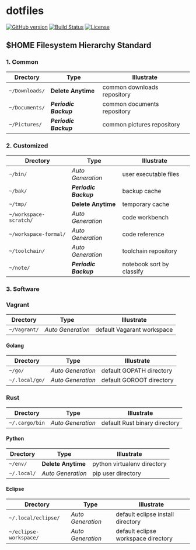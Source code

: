 # dotfiles

[![GitHub version](https://badge.fury.io/gh/aggresss%2Fdotfiles.svg)](https://badge.fury.io/gh/aggresss%2Fdotfiles)
[![Build Status](https://www.travis-ci.org/aggresss/dotfiles.svg?branch=master)](https://www.travis-ci.org/aggresss/dotfiles)
[![License](https://img.shields.io/github/license/aggresss/dotfiles.svg)](https://github.com/aggresss/dotfiles)


## $HOME Filesystem Hierarchy Standard

### 1. Common

| Drectory | Type | Illustrate |
|---|---|---|
| `~/Downloads/` | **Delete Anytime** | common downloads repository |
| `~/Documents/` | ***Periodic Backup*** | common documents repository |
| `~/Pictures/` | ***Periodic Backup*** | common pictures repository |

### 2. Customized

| Drectory | Type | Illustrate |
|---|---|---|
| `~/bin/` | *Auto Generation* | user executable files |
| `~/bak/` | ***Periodic Backup*** | backup cache |
| `~/tmp/` | **Delete Anytime** | temporary cache |
| `~/workspace-scratch/` | *Auto Generation* | code workbench |
| `~/workspace-formal/` | *Auto Generation* | code reference |
| `~/toolchain/` | *Auto Generation* | toolchain repository |
| `~/note/` | ***Periodic Backup*** | notebook sort by classify |

### 3. Software

### Vagrant

| Drectory | Type | Illustrate |
|---|---|---|
| `~/Vagrant/` | *Auto Generation* | default Vagarant workspace |

#### Golang

| Drectory | Type | Illustrate |
|---|---|---|
| `~/go/` | *Auto Generation* | default GOPATH directory |
| `~/.local/go/` | *Auto Generation* | default GOROOT directory |

### Rust

| Drectory | Type | Illustrate |
|---|---|---|
|`~/.cargo/bin`| *Auto Generation* | default Rust binary directory |

#### Python

| Drectory | Type | Illustrate |
|---|---|---|
| `~/env/` | **Delete Anytime** | python virtualenv directory |
| `~/.local/` | *Auto Generation* | pip user directory |

#### Eclipse
| Drectory | Type | Illustrate |
|---|---|---|
| `~/.local/eclipse/` | *Auto Generation* | default eclipse install directory |
| `~/eclipse-workspace/` | *Auto Generation* | default eclipse workspace directory |

